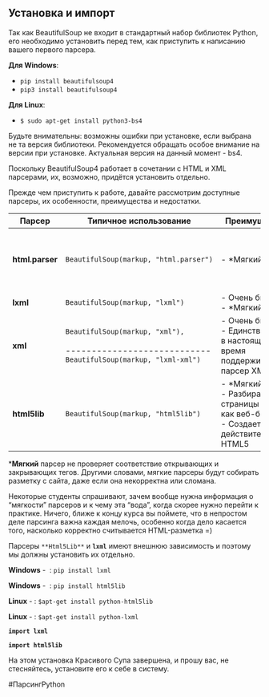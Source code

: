 ## Установка и импорт

Так как BeautifulSoup не входит в стандартный набор библиотек Python, его необходимо установить перед тем, как приступить к написанию вашего первого парсера.

**Для Windows**:

- `pip install beautifulsoup4` 
- `pip3 install beautifulsoup4`

**Для Linux**:

- `$ sudo apt-get install python3-bs4`

Будьте внимательны: возможны ошибки при установке, если выбрана не та версия библиотеки. Рекомендуется обращать особое внимание на версии при установке. Актуальная версия на данный момент - bs4.

Поскольку BeautifulSoup4 работает в сочетании с HTML и XML парсерами, их, возможно, придётся установить отдельно.

Прежде чем приступить к работе, давайте рассмотрим доступные парсеры, их особенности, преимущества и недостатки.

|Парсер|Типичное использование|Преимущества|Недостатки|
|---|---|---|---|
|**html.parser**|`BeautifulSoup(markup, "html.parser")`|- *Мягкий|- Не такой быстрый, как lxml, менее *мягкий, чем html5lib.|
|**lxml**|`BeautifulSoup(markup, "lxml")`|- Очень быстрый<br>- *Мягкий|- Внешняя зависимость|
|**xml**|`BeautifulSoup(markup, "xml"),`<br><br>----------------------------  <br>`BeautifulSoup(markup, "lxml-xml")`|- Очень быстрый<br>- Единственный в настоящее время поддерживаемый парсер XML|- Внешняя зависимость|
|**html5lib**|`BeautifulSoup(markup, "html5lib")`|- *Мягкий<br>- Разбирает страницы так же, как веб-браузер<br>- Создает действительный HTML5|- Очень медленно<br>- Внешняя зависимость Python|

***Мягкий** парсер не проверяет соответствие открывающих и закрывающих тегов. Другими словами, мягкие парсеры будут собирать разметку с сайта, даже если она некорректна или сломана.

Некоторые студенты спрашивают, зачем вообще нужна информация о “мягкости” парсеров и к чему эта “вода”, когда скорее нужно перейти к практике. Ничего, ближе к концу курса вы поймете, что в непростом деле парсинга важна каждая мелочь, особенно когда дело касается того, насколько корректно считывается HTML-разметка =)

Парсеры `**Html5Lib**` и **`lxml`** имеют внешнюю зависимость и поэтому мы должны установить их отдельно.

**Windows** -  : `pip install lxml`

**Windows** -  : `pip install html5lib`

**Linux** - : `$apt-get install python-html5lib`

**Linux** - : `$apt-get install python-lxml`

**`import lxml`**

**`import html5lib`**

На этом установка Красивого Супа завершена, и прошу вас, не стесняйтесь, установите его к себе в систему.



#ПарсингPython 